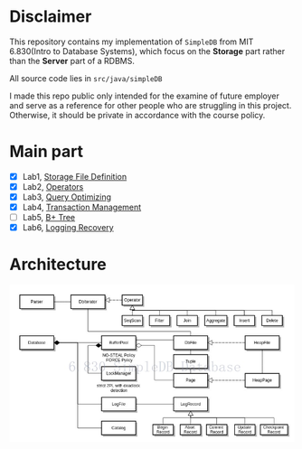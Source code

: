 # Disclaimer
This repository contains my implementation of `SimpleDB` from MIT 6.830(Intro to Database Systems), which focus on the **Storage** part
rather than the **Server** part of a RDBMS. 

All source code lies in `src/java/simpleDB`

I made this repo public only intended for the examine of future employer and serve as a reference for other people who are struggling in this project. Otherwise,
it should be private in accordance with the course policy.

# Main part
- [x] Lab1, [Storage File Definition](https://github.com/Zwen092/6.830/tree/master/src/java/simpledb/storage)
- [x] Lab2, [Operators](https://github.com/Zwen092/6.830/tree/master/src/java/simpledb/execution)
- [x] Lab3, [Query Optimizing](https://github.com/Zwen092/6.830/tree/master/src/java/simpledb/optimizer)
- [x] Lab4, [Transaction Management](https://github.com/Zwen092/6.830/tree/master/src/java/simpledb/transaction)
- [ ] Lab5, [B+ Tree](https://github.com/Zwen092/6.830/tree/master/src/java/simpledb/index)
- [x] Lab6, [Logging Recovery](https://github.com/Zwen092/6.830/blob/master/src/java/simpledb/storage/LogFile.java)

# Architecture
![img.png](img.png)
